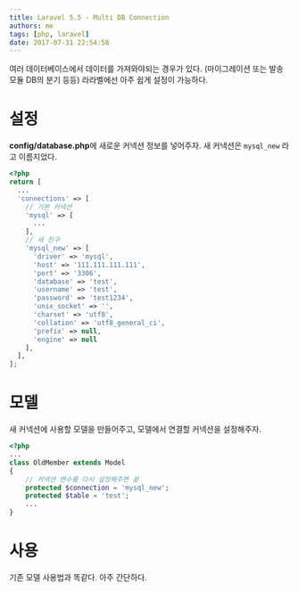 ```yaml
---
title: Laravel 5.5 - Multi DB Connection
authors: me
tags: [php, laravel]
date: 2017-07-31 22:54:58
---
```


여러 데이터베이스에서 데이터를 가져와야되는 경우가 있다. (마이그레이션 또는 발송 모듈 DB의 분기 등등)
라라벨에선 아주 쉽게 설정이 가능하다.

# 설정

**config/database.php**에 새로운 커넥션 정보를 넣어주자.
새 커낵션은 `mysql_new` 라고 이름지었다.

```php title="config/database.php"
<?php
return [
  ...
  'connections' => [
    // 기본 커넥션
    'mysql' => [
      ...
    ],
    // 새 친구
    'mysql_new' => [
      'driver' => 'mysql',
      'host' => '111.111.111.111',
      'port' => '3306',
      'database' => 'test',
      'username' => 'test',
      'password' => 'test1234',
      'unix_socket' => '',
      'charset' => 'utf8',
      'collation' => 'utf8_general_ci',
      'prefix' => null,
      'engine' => null
    ],
  ],
];
```

# 모델

새 커넥션에 사용할 모델을 만들어주고, 모델에서 연결할 커넥션을 설정해주자.

```php title="model.php"
<?php
...
class OldMember extends Model
{
    // 커넥션 변수를 다시 설정해주면 끝
    protected $connection = 'mysql_new';
    protected $table = 'test';
    ...
}
```

# 사용

기존 모델 사용법과 똑같다. 아주 간단하다.
